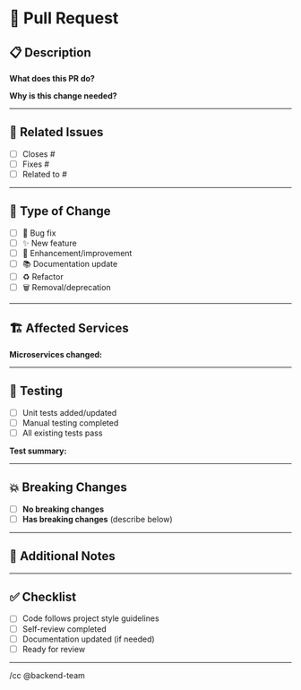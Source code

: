 # 🚀 Pull Request

## 📋 Description
**What does this PR do?**
<!-- Brief summary of the changes -->

**Why is this change needed?**
<!-- Explain the motivation/problem this solves -->

---

## 🔗 Related Issues
- [ ] Closes #
- [ ] Fixes #
- [ ] Related to #

---

## 🔄 Type of Change
- [ ] 🐛 Bug fix
- [ ] ✨ New feature
- [ ] 🔧 Enhancement/improvement
- [ ] 📚 Documentation update
- [ ] ♻️ Refactor
- [ ] 🗑️ Removal/deprecation

---

## 🏗️ Affected Services
**Microservices changed:**
<!-- List the affected services or mark N/A -->

---

## 🧪 Testing
- [ ] Unit tests added/updated
- [ ] Manual testing completed
- [ ] All existing tests pass

**Test summary:**
<!-- Brief description of testing approach -->

---

## 💥 Breaking Changes
- [ ] **No breaking changes**
- [ ] **Has breaking changes** (describe below)

<!-- If breaking changes, explain what breaks and migration steps -->

---

## 📝 Additional Notes
<!-- Any additional context, dependencies, or concerns -->

---

## ✅ Checklist
- [ ] Code follows project style guidelines
- [ ] Self-review completed
- [ ] Documentation updated (if needed)
- [ ] Ready for review

---

/cc @backend-team
